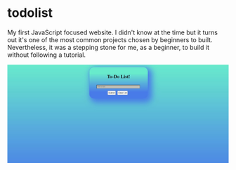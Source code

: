 # todolist

My first JavaScript focused website. 
I didn't know at the time but it turns out it's one of the most common projects chosen by beginners to built. Nevertheless, it was a stepping stone for me, as a beginner, to build it without following a tutorial.

![alt text](https://raw.githubusercontent.com/BogdanGeorgian91/todolist/main/todoproject.JPG)

